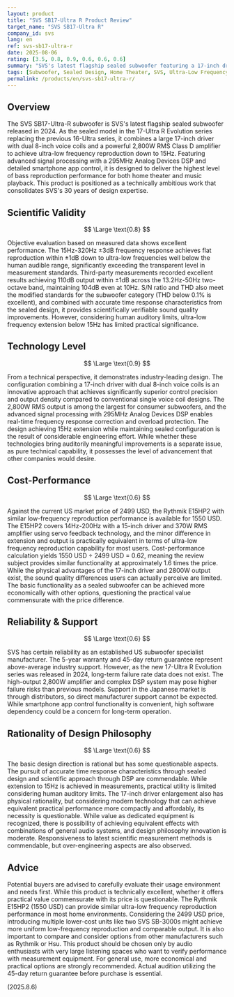 ```yaml
---
layout: product
title: "SVS SB17-Ultra R Product Review"
target_name: "SVS SB17-Ultra R"
company_id: svs
lang: en
ref: svs-sb17-ultra-r
date: 2025-08-06
rating: [3.5, 0.8, 0.9, 0.6, 0.6, 0.6]
summary: "SVS's latest flagship sealed subwoofer featuring a 17-inch driver and 2,800W RMS amplifier achieving 15Hz ultra-low frequency reproduction, with reasonable cost-performance against alternatives offering similar performance at moderately lower prices."
tags: [Subwoofer, Sealed Design, Home Theater, SVS, Ultra-Low Frequency]
permalink: /products/en/svs-sb17-ultra-r/
---
```


## Overview

The SVS SB17-Ultra-R subwoofer is SVS's latest flagship sealed subwoofer released in 2024. As the sealed model in the 17-Ultra R Evolution series replacing the previous 16-Ultra series, it combines a large 17-inch driver with dual 8-inch voice coils and a powerful 2,800W RMS Class D amplifier to achieve ultra-low frequency reproduction down to 15Hz. Featuring advanced signal processing with a 295MHz Analog Devices DSP and detailed smartphone app control, it is designed to deliver the highest level of bass reproduction performance for both home theater and music playback. This product is positioned as a technically ambitious work that consolidates SVS's 30 years of design expertise.

## Scientific Validity

$$ \Large \text{0.8} $$

Objective evaluation based on measured data shows excellent performance. The 15Hz-320Hz ±3dB frequency response achieves flat reproduction within ±1dB down to ultra-low frequencies well below the human audible range, significantly exceeding the transparent level in measurement standards. Third-party measurements recorded excellent results achieving 110dB output within ±1dB across the 13.2Hz-50Hz two-octave band, maintaining 104dB even at 10Hz. S/N ratio and THD also meet the modified standards for the subwoofer category (THD below 0.1% is excellent), and combined with accurate time response characteristics from the sealed design, it provides scientifically verifiable sound quality improvements. However, considering human auditory limits, ultra-low frequency extension below 15Hz has limited practical significance.

## Technology Level

$$ \Large \text{0.9} $$

From a technical perspective, it demonstrates industry-leading design. The configuration combining a 17-inch driver with dual 8-inch voice coils is an innovative approach that achieves significantly superior control precision and output density compared to conventional single voice coil designs. The 2,800W RMS output is among the largest for consumer subwoofers, and the advanced signal processing with 295MHz Analog Devices DSP enables real-time frequency response correction and overload protection. The design achieving 15Hz extension while maintaining sealed configuration is the result of considerable engineering effort. While whether these technologies bring auditorily meaningful improvements is a separate issue, as pure technical capability, it possesses the level of advancement that other companies would desire.

## Cost-Performance

$$ \Large \text{0.6} $$

Against the current US market price of 2499 USD, the Rythmik E15HP2 with similar low-frequency reproduction performance is available for 1550 USD. The E15HP2 covers 14Hz-200Hz with a 15-inch driver and 370W RMS amplifier using servo feedback technology, and the minor difference in extension and output is practically equivalent in terms of ultra-low frequency reproduction capability for most users. Cost-performance calculation yields 1550 USD ÷ 2499 USD = 0.62, meaning the review subject provides similar functionality at approximately 1.6 times the price. While the physical advantages of the 17-inch driver and 2800W output exist, the sound quality differences users can actually perceive are limited. The basic functionality as a sealed subwoofer can be achieved more economically with other options, questioning the practical value commensurate with the price difference.

## Reliability & Support

$$ \Large \text{0.6} $$

SVS has certain reliability as an established US subwoofer specialist manufacturer. The 5-year warranty and 45-day return guarantee represent above-average industry support. However, as the new 17-Ultra R Evolution series was released in 2024, long-term failure rate data does not exist. The high-output 2,800W amplifier and complex DSP system may pose higher failure risks than previous models. Support in the Japanese market is through distributors, so direct manufacturer support cannot be expected. While smartphone app control functionality is convenient, high software dependency could be a concern for long-term operation.

## Rationality of Design Philosophy

$$ \Large \text{0.6} $$

The basic design direction is rational but has some questionable aspects. The pursuit of accurate time response characteristics through sealed design and scientific approach through DSP are commendable. While extension to 15Hz is achieved in measurements, practical utility is limited considering human auditory limits. The 17-inch driver enlargement also has physical rationality, but considering modern technology that can achieve equivalent practical performance more compactly and affordably, its necessity is questionable. While value as dedicated equipment is recognized, there is possibility of achieving equivalent effects with combinations of general audio systems, and design philosophy innovation is moderate. Responsiveness to latest scientific measurement methods is commendable, but over-engineering aspects are also observed.

## Advice

Potential buyers are advised to carefully evaluate their usage environment and needs first. While this product is technically excellent, whether it offers practical value commensurate with its price is questionable. The Rythmik E15HP2 (1550 USD) can provide similar ultra-low frequency reproduction performance in most home environments. Considering the 2499 USD price, introducing multiple lower-cost units like two SVS SB-3000s might achieve more uniform low-frequency reproduction and comparable output. It is also important to compare and consider options from other manufacturers such as Rythmik or Hsu. This product should be chosen only by audio enthusiasts with very large listening spaces who want to verify performance with measurement equipment. For general use, more economical and practical options are strongly recommended. Actual audition utilizing the 45-day return guarantee before purchase is essential.

(2025.8.6)
